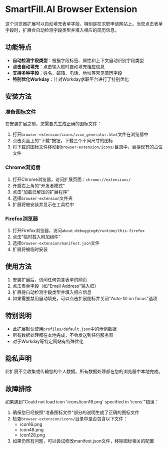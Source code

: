 # SmartFill.AI Browser Extension

这个浏览器扩展可以自动填充表单字段，特别是在求职申请网站上。当您点击表单字段时，扩展会自动检测字段类型并填入相应的简历信息。

## 功能特点

- **自动检测字段类型**：根据字段标签、属性和上下文自动识别字段类型
- **点击自动填充**：点击输入框时自动填充相应信息
- **支持多种字段**：姓名、邮箱、电话、地址等常见简历字段
- **特别优化Workday**：针对Workday求职平台进行了特别优化

## 安装方法

### 准备图标文件

在安装扩展之前，您需要先生成正确的图标文件：

1. 打开`browser-extension/icons/icon_generator.html`文件在浏览器中
2. 点击页面上的"下载"按钮，下载三个不同尺寸的图标
3. 将下载的图标文件移动到`browser-extension/icons/`目录中，替换现有的占位文件

### Chrome浏览器

1. 打开Chrome浏览器，访问扩展页面：`chrome://extensions/`
2. 开启右上角的"开发者模式"
3. 点击"加载已解压的扩展程序"
4. 选择`browser-extension`文件夹
5. 扩展将被安装并显示在工具栏中

### Firefox浏览器

1. 打开Firefox浏览器，访问`about:debugging#/runtime/this-firefox`
2. 点击"临时载入附加组件"
3. 选择`browser-extension/manifest.json`文件
4. 扩展将被临时安装

## 使用方法

1. 安装扩展后，访问任何包含表单的网页
2. 点击表单字段（如"Email Address"输入框）
3. 扩展将自动检测字段类型并填入相应信息
4. 如果需要禁用自动填充，可以点击扩展图标并关闭"Auto-fill on focus"选项

## 特别说明

- 此扩展默认使用`profiles/default.json`中的示例数据
- 所有数据处理都在本地完成，不会发送到任何服务器
- 对于Workday等特定网站有特殊优化

## 隐私声明

此扩展不会收集或传输您的个人数据。所有数据处理都在您的浏览器中本地完成。

## 故障排除

如果遇到"Could not load icon 'icons/icon16.png' specified in 'icons'"错误：

1. 确保您已经按照"准备图标文件"部分的说明生成了正确的图标文件
2. 检查`browser-extension/icons/`目录中是否包含以下文件：
   - icon16.png
   - icon48.png
   - icon128.png
3. 如果仍然有问题，可以尝试修改manifest.json文件，移除图标相关的配置
